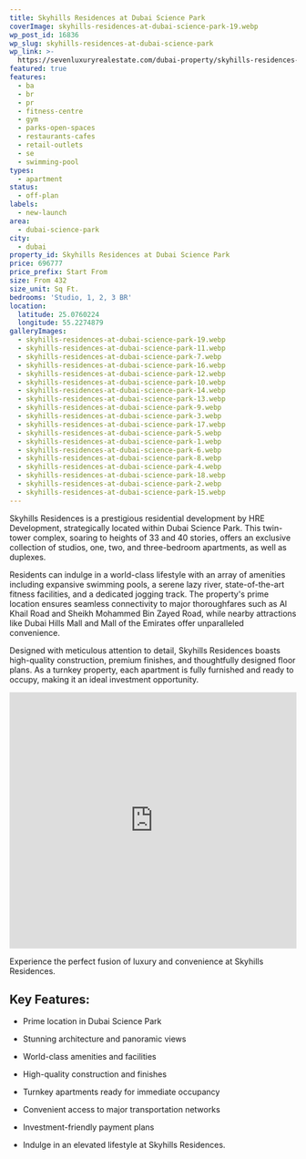 ```yaml
---
title: Skyhills Residences at Dubai Science Park
coverImage: skyhills-residences-at-dubai-science-park-19.webp
wp_post_id: 16836
wp_slug: skyhills-residences-at-dubai-science-park
wp_link: >-
  https://sevenluxuryrealestate.com/dubai-property/skyhills-residences-at-dubai-science-park/
featured: true
features:
  - ba
  - br
  - pr
  - fitness-centre
  - gym
  - parks-open-spaces
  - restaurants-cafes
  - retail-outlets
  - se
  - swimming-pool
types:
  - apartment
status:
  - off-plan
labels:
  - new-launch
area:
  - dubai-science-park
city:
  - dubai
property_id: Skyhills Residences at Dubai Science Park
price: 696777
price_prefix: Start From
size: From 432
size_unit: Sq Ft.
bedrooms: 'Studio, 1, 2, 3 BR'
location:
  latitude: 25.0760224
  longitude: 55.2274879
galleryImages:
  - skyhills-residences-at-dubai-science-park-19.webp
  - skyhills-residences-at-dubai-science-park-11.webp
  - skyhills-residences-at-dubai-science-park-7.webp
  - skyhills-residences-at-dubai-science-park-16.webp
  - skyhills-residences-at-dubai-science-park-12.webp
  - skyhills-residences-at-dubai-science-park-10.webp
  - skyhills-residences-at-dubai-science-park-14.webp
  - skyhills-residences-at-dubai-science-park-13.webp
  - skyhills-residences-at-dubai-science-park-9.webp
  - skyhills-residences-at-dubai-science-park-3.webp
  - skyhills-residences-at-dubai-science-park-17.webp
  - skyhills-residences-at-dubai-science-park-5.webp
  - skyhills-residences-at-dubai-science-park-1.webp
  - skyhills-residences-at-dubai-science-park-6.webp
  - skyhills-residences-at-dubai-science-park-8.webp
  - skyhills-residences-at-dubai-science-park-4.webp
  - skyhills-residences-at-dubai-science-park-18.webp
  - skyhills-residences-at-dubai-science-park-2.webp
  - skyhills-residences-at-dubai-science-park-15.webp
---
```


Skyhills Residences is a prestigious residential development by HRE Development, strategically located within Dubai Science Park. This twin-tower complex, soaring to heights of 33 and 40 stories, offers an exclusive collection of studios, one, two, and three-bedroom apartments, as well as duplexes.

Residents can indulge in a world-class lifestyle with an array of amenities including expansive swimming pools, a serene lazy river, state-of-the-art fitness facilities, and a dedicated jogging track. The property's prime location ensures seamless connectivity to major thoroughfares such as Al Khail Road and Sheikh Mohammed Bin Zayed Road, while nearby attractions like Dubai Hills Mall and Mall of the Emirates offer unparalleled convenience.

Designed with meticulous attention to detail, Skyhills Residences boasts high-quality construction, premium finishes, and thoughtfully designed floor plans. As a turnkey property, each apartment is fully furnished and ready to occupy, making it an ideal investment opportunity.

<iframe src="https://www.google.com/maps/embed?pb=!1m18!1m12!1m3!1d20442.437905515257!2d55.23728348300974!3d25.076575832665025!2m3!1f0!2f0!3f0!3m2!1i1024!2i768!4f13.1!3m3!1m2!1s0x3e5f6f9d6369673f%3A0x7904492070c34518!2sSky%20Hills%20Residence!5e0!3m2!1sen!2sus!4v1723200756015!5m2!1sen!2sus" width="100%" height="450" style="border:0;" allowfullscreen loading="lazy" referrerpolicy="no-referrer-when-downgrade"></iframe>

Experience the perfect fusion of luxury and convenience at Skyhills Residences.

## **Key Features:**

- Prime location in Dubai Science Park

- Stunning architecture and panoramic views

- World-class amenities and facilities

- High-quality construction and finishes

- Turnkey apartments ready for immediate occupancy

- Convenient access to major transportation networks

- Investment-friendly payment plans

- Indulge in an elevated lifestyle at Skyhills Residences.
